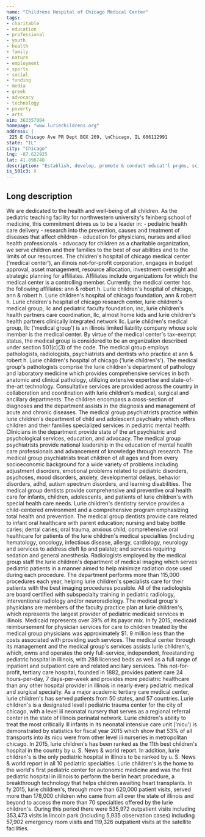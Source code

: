 ```yaml
---
name: "Childrens Hospital of Chicago Medical Center"
tags:
- charitable
- education
- professional
- youth
- health
- family
- nature
- employment
- sports
- social
- funding
- media
- greek
- advocacy
- technology
- poverty
- arts
ein: 363357004
homepage: "www.luriechildrens.org"
address: |
 225 E Chicago Ave PR Dept BOX 269, \nChicago, IL 606112991
state: "IL"
city: "Chicago"
lng: -87.622925
lat: 41.896748
description: "Establish, develop, promote & conduct educat'l prgms, sci rerch, healthcare facilities & other charitable & educat'l activities devoted to health & welfare to infants & children. "
is_501c3: X
---
```


## Long description

We are dedicated to the health and well-being of all children. As the pediatric teaching facility for northwestern university's feinberg school of medicine, this commitment drives us to be a leader in: - pediatric health care delivery - research into the prevention, causes and treatment of diseases that affect children - education for physicians, nurses and allied health professionals - advocacy for children as a charitable organization, we serve children and their families to the best of our abilities and to the limits of our resources. The children's hospital of chicago medical center ('medical center'), an illinois not-for-profit corporation, engages in budget approval, asset management, resource allocation, investment oversight and strategic planning for affiliates. Affiliates include organizations for which the medical center is a controlling member. Currently, the medical center has the following affiliates: ann & robert h. Lurie children's hospital of chicago, ann & robert h. Lurie children's hospital of chicago foundation, ann & robert h. Lurie children's hospital of chicago research center, lurie children's medical group, llc and pediatric faculty foundation, inc, lurie children's health partners care coordination, llc, almost home kids and lurie children's health partners clinically integrated network llc. Lurie children's medical group, llc ('medical group') is an illinois limited liability company whose sole member is the medical center. By virtue of the medical center's tax-exempt status, the medical group is considered to be an organization described under section 501(c)(3) of the code. The medical group employs pathologists, radiologists, psychiatrists and dentists who practice at ann & robert h. Lurie children's hospital of chicago ('lurie children's'). The medical group's pathologists comprise the lurie children's department of pathology and laboratory medicine which provides comprehensive services in both anatomic and clinical pathology, utilizing extensive expertise and state-of-the-art technology. Consultative services are provided across the country in collaboration and coordination with lurie children's medical, surgical and ancillary departments. The children encompass a cross-section of diagnoses and the department assists in the diagnosis and management of acute and chronic diseases. The medical group psychiatrists practice within lurie children's department of child and adolescent psychiatry which offers children and their families specialized services in pediatric mental health. Clinicians in the department provide state of the art psychiatric and psychological services, education, and advocacy. The medical group psychiatrists provide national leadership in the education of mental health care professionals and advancement of knowledge through research. The medical group psychiatrists treat children of all ages and from every socioeconomic background for a wide variety of problems including adjustment disorders, emotional problems related to pediatric disorders, psychoses, mood disorders, anxiety, developmental delays, behavior disorders, adhd, autism spectrum disorders, and learning disabilities. The medical group dentists provide comprehensive and preventive oral health care for infants, children, adolescents, and patients of lurie children's with special health care needs. Lurie children's dentistry service provides a child-centered environment and a comprehensive program emphasizing total health and prevention. The medical group dentists provide care related to infant oral healthcare with parent education; nursing and baby bottle caries; dental caries; oral trauma, anxious child; comprehensive oral healthcare for patients of the lurie children's medical specialties (including hematology, oncology, infectious disease, allergy, cardiology, neurology and services to address cleft lip and palate); and services requiring sedation and general anesthesia. Radiologists employed by the medical group staff the lurie children's department of medical imaging which serves pediatric patients in a manner aimed to help minimize radiation dose used during each procedure. The department performs more than 115,000 procedures each year, helping lurie children's specialists care for their patients with the best imaging procedures possible. All of the radiologists are board certified with subspecialty training in pediatric radiology, interventional radiology and/or neuroradiology. The medical group's physicians are members of the faculty practice plan at lurie children's, which represents the largest provider of pediatric medicaid services in illinois. Medicaid represents over 39% of its payor mix. In fy 2015, medicaid reimbursement for physician services for care to children treated by the medical group physicians was approximately $1. 9 million less than the costs associated with providing such services. The medical center through its management and the medical group's services assists lurie children's, which, owns and operates the only full-service, independent, freestanding pediatric hospital in illinois, with 288 licensed beds as well as a full range of inpatient and outpatient care and related ancillary services. This not-for-profit, tertiary care hospital, founded in 1882, provides patient care 24 hours-per-day, 7 days-per-week and provides more pediatric healthcare than any other hospital provider in illinois in nearly every pediatric medical and surgical specialty. As a major academic tertiary care medical center, lurie children's has served patients from 50 states, and 57 countries. Lurie children's is a designated level i pediatric trauma center for the city of chicago, with a level iii neonatal nursery that serves as a regional referral center in the state of illinois perinatal network. Lurie children's ability to treat the most critically ill infants in its neonatal intensive care unit ('nicu') is demonstrated by statistics for fiscal year 2015 which show that 53% of all transports into its nicu were from other level iii nurseries in metropolitan chicago. In 2015, lurie children's has been ranked as the 11th best children's hospital in the country by u. S. News & world report. In addition, lurie children's is the only pediatric hospital in illinois to be ranked by u. S. News & world report in all 10 pediatric specialties. Lurie children's is the home to the world's first pediatric center for autonomic medicine and was the first pediatric hospital in illinois to perform the berlin heart procedure, a breakthrough technology that helps children awaiting heart transplants. In fy 2015, lurie children's, through more than 620,000 patient visits, served more than 178,000 children who came from all over the state of illinois and beyond to access the more than 70 specialties offered by the lurie children's. During this period there were 535,972 outpatient visits including 353,473 visits in lincoln park (including 5,935 observation cases) including 57,902 emergency room visits and 119,326 outpatient visits at the satellite facilities. 
